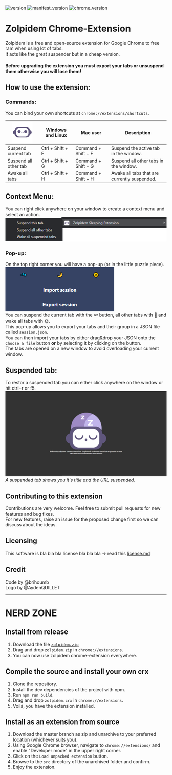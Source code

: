 ![version](https://img.shields.io/badge/version-1.0.2-brightgreen) ![manifest_version](https://img.shields.io/badge/manifest_version-3-blue) ![chrome_version](https://img.shields.io/badge/chrome_version-89-red)  
# Zolpidem Chrome-Extension #
Zolpidem is a free and open-source extension for Google Chrome to free ram when using lot of tabs.  
It acts like the great suspender but in a cheap version.  
#### Before upgrading the extension you **must** export your tabs or unsuspend them otherwise you will lose them! ####

## How to use the extension: ##
### Commands: ###
You can bind your own shortcuts at `chrome://extensions/shortcuts`.  

| <img src="src/images/zolpi_smile.svg" alt="zolpi" width="64" height="64"/> | Windows and Linux  | Mac user | Description |
| ------------ | ------------------ | -------- | ----------- |
| Suspend current tab | Ctrl + Shift + F  | Command + Shift + F  | Suspend the active tab in the window.  |
| Suspend all other tab | Ctrl + Shift + G  | Command + Shift + G  | Suspend all other tabs in the window.  |
| Awake all tabs | Ctrl + Shift + H | Command + Shift + H | Awake all tabs that are currently suspended. |  

## Context Menu: ##
You can right click anywhere on your window to create a context menu and select an action.  
![context-menu](documentation/context_menu.png)  

### Pop-up: ###
On the top right corner you will have a pop-up (or in the little puzzle piece).  
![pop-up](documentation/popup.png)  
You can suspend the current tab with the 💤 button, all other tabs with 🌙 and wake all tabs with 🌞.  
This pop-up allows you to export your tabs and their group in a JSON file called `session.json`.  
You can then import your tabs by either drag&drop your JSON onto the `Choose a file` button **or** by selecting it by clicking on the button.  
The tabs are opened on a new window to avoid overloading your current window.  

## Suspended tab: ##
To restor a suspended tab you can either click anywhere on the window or hit ctrl+r or f5.  
![suspend](documentation/suspend.png)  
*A suspended tab shows you it's title and the URL suspended.*  

## Contributing to this extension ##
Contributions are very welcome. Feel free to submit pull requests for new features and bug fixes.  
For new features, raise an issue for the proposed change first so we can discuss about the ideas.

## Licensing ##
This software is bla bla bla license bla bla bla -> read this [license.md](LICENSE.md)

## Credit ##
Code by @brihoumb  
Logo by @AydenQUILLET

---  

# **NERD ZONE** #
## Install from release ##
1. Download the file [`zolpidem.zip`](https://github.com/brihoumbzolpidem-chrome-extension/releases/download/1.0.2/zolpidem.zip)
2. Drag and drop `zolpidem.zip` in `chrome://extensions`.
3. You can now use zolpidem chrome-extension everywhere.

## Compile the source and install your own crx ##
1. Clone the repository.
2. Install the dev dependencies of the project with npm.
3. Run `npm run build`.
4. Drag and drop `zolpidem.crx` in `chrome://extensions`.
5. Voilà, you have the extension installed.

## Install as an extension from source ##
1. Download the master branch as zip and unarchive to your preferred location (whichever suits you).
2. Using Google Chrome browser, navigate to `chrome://extensions/` and enable "Developer mode" in the upper right corner.
3. Click on the `Load unpacked extension` button.
4. Browse to the `src` directory of the unarchived folder and confirm.
5. Enjoy the extension.
